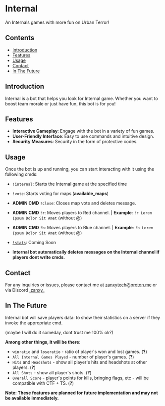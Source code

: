 # Internal

An Internals games with more fun on Urban Terror!

## Contents
- [Introduction](#introduction)
- [Features](#features)
- [Usage](#usage)
- [Contact](#contact)
- [In The Future](#in-the-future)

## Introduction

Internal is a bot that helps you look for Internal game. Whether you want to boost team morale or just have fun, this bot is for you!

## Features

- **Interactive Gameplay**: Engage with the bot in a variety of fun games.
- **User-Friendly Interface**: Easy to use commands and intuitive design.
- **Security Measures**: Security in the form of protective codes.

## Usage

Once the bot is up and running, you can start interacting with it using the following cmds:

- `!internal`: Starts the Internal game at the specified time
- `!vote`: Starts voting for maps (**available_maps**)
- **ADMIN CMD** `!close`: Closes map vote and deletes message.
- **ADMIN CMD** `!r`: Moves players to Red channel. | **Example**: `!r Lorem Ipsum Dolor Sit Amet` (without @)
- **ADMIN CMD** `!b`: Moves players to Blue channel. | **Example**: `!b Lorem Ipsum Dolor Sit Amet` (without @)
- [`!stats`](#in-the-future): Coming Soon

- **Internal bot automatically deletes messages on the Internal channel if players dont write cmds.**

## Contact

For any inquiries or issues, please contact me at [zanxytech@proton.me](mailto:zanxytech@proton.me) or via Discord [.zanxy_](https://discord.com/users/495227326305665024)

## In The Future

Internal bot will save players data: to show their statistics on a server if they invoke the appropriate cmd.

(maybe I will do it someday, dont trust me 100% ok?)

**Among other things, it will be there**:
- `winratio` and `loseratio` - ratio of player's won and lost games. (**?**)
- `All Internal Games Played` - number of player's games. (**?**)
- `Hits` and `Headshots` - show all player's hits and headshots at other players. (**?**)
- `All Shots` - show all player's shots. (**?**)
- `Overall Score` - player's points for kills, bringing flags, etc - will be compatible with CTF + TS. (**?**)

**Note: These features are planned for future implementation and may not be available immediately.**
